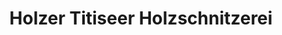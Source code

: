 ---
title: "Holzer Titiseer Holzschnitzerei"
url: /titisee-neustadt/holzer-titiseer-holzschnitzerei/
shop: Andenken
---